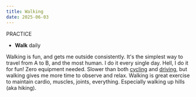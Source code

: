 ```yaml
---
title: Walking
date: 2025-06-03
---
```

PRACTICE
- **Walk** daily

Walking is fun, and gets me outside consistently. It's the simplest way to travel from A to B, and the most human. I do it every single day. Hell, I do it for fun! Zero equipment needed. Slower than both [cycling](/cycling) and [driving](/driving), but walking gives me more time to observe and relax. Walking is great exercise to maintain cardio, muscles, joints, everything. Especially walking up hills (aka hiking).

